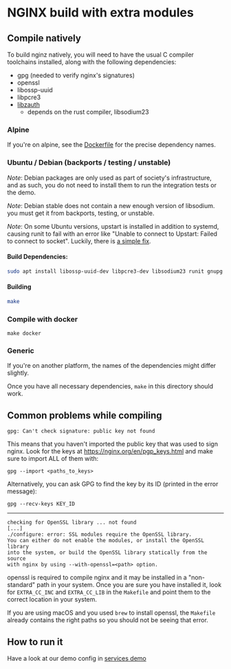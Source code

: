 # NGINX build with extra modules

## Compile natively

To build nginz natively, you will need to have the usual C compiler toolchains installed, along with the following dependencies:

* gpg (needed to verify nginx's signatures)
* openssl
* libossp-uuid
* libpcre3
* [libzauth](../../libs/libzauth)
    * depends on the rust compiler, libsodium23

### Alpine
If you're on alpine, see the [Dockerfile](Dockerfile) for the precise dependency names.

### Ubuntu / Debian (backports / testing / unstable)

_Note_: Debian packages are only used as part of society's infrastructure, and as such, you do not need to install them to run the integration tests or the demo.

_Note_: Debian stable does not contain a new enough version of libsodium. you must get it from backports, testing, or unstable.

_Note_: On some Ubuntu versions, upstart is installed in addition to systemd, causing runit to fail with an error like "Unable to connect to Upstart: Failed to connect to socket". Luckily, there is [a simple fix](https://forum.peppermintos.com/index.php?topic=5210.0).

#### Build Dependencies:
```bash
sudo apt install libossp-uuid-dev libpcre3-dev libsodium23 runit gnupg
```

#### Building
```bash
make
```

### Compile with docker

`make docker`

### Generic
If you're on another platform, the names of the dependencies might differ slightly.

Once you have all necessary dependencies, `make` in this directory should work.

## Common problems while compiling

```
gpg: Can't check signature: public key not found
```

This means that you haven't imported the public key that was used to sign nginx. Look for the keys at https://nginx.org/en/pgp_keys.html and make sure to import ALL of them with:

`gpg --import <paths_to_keys>`

Alternatively, you can ask GPG to find the key by its ID (printed in the error message):

`gpg --recv-keys KEY_ID`

---

```
checking for OpenSSL library ... not found
[...]
./configure: error: SSL modules require the OpenSSL library.
You can either do not enable the modules, or install the OpenSSL library
into the system, or build the OpenSSL library statically from the source
with nginx by using --with-openssl=<path> option.
```

openssl is required to compile nginx and it may be installed in a "non-standard" path in your system. Once you are sure you have installed it, look for `EXTRA_CC_INC` and `EXTRA_CC_LIB` in the `Makefile` and point them to the correct location in your system.

If you are using macOS and you used `brew` to install openssl, the `Makefile` already contains the right paths so you should not be seeing that error.

## How to run it

Have a look at our demo config in [services demo](../../deploy/services-demo/conf/nginz)
